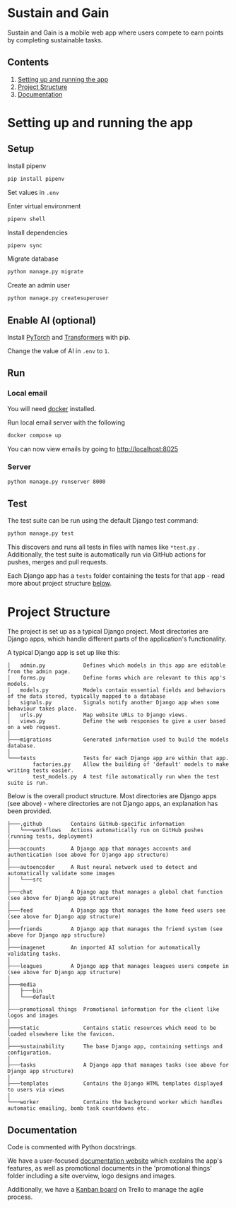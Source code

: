 # Sustain and Gain 
Sustain and Gain is a mobile web app where users compete to earn points by completing sustainable tasks.

## Contents
1. [Setting up and running the app](#setting-up-and-running-the-app)
2. [Project Structure](#project-structure)
3. [Documentation](#documentation)
# Setting up and running the app


## Setup

Install pipenv

```bash
pip install pipenv
```

Set values in `.env`

Enter virtual environment

```bash
pipenv shell
```

Install dependencies

```bash
pipenv sync
```

Migrate database

```bash
python manage.py migrate
```

Create an admin user

```bash
python manage.py createsuperuser
```

## Enable AI (optional)

Install [PyTorch](https://pytorch.org/get-started/locally/) and [Transformers](https://pypi.org/project/transformers/) with pip.

Change the value of AI in `.env` to `1`.

## Run

### Local email

You will need [docker](https://docs.docker.com/get-docker/) installed.

Run local email server with the following

```bash
docker compose up
```

You can now view emails by going to [http://localhost:8025](http://localhost:8025)

### Server

```bash
python manage.py runserver 8000
```

## Test
The test suite can be run using the default Django test command:
```bash
python manage.py test
```
This discovers and runs all tests in files with names like ```*test.py```
.
Additionally, the test suite is automatically run via GitHub actions for pushes, merges and pull requests.

Each Django app has a ```tests``` folder containing the tests for that app - read more about project structure
[below](#project-structure).

# Project Structure
The project is set up as a typical Django project. Most directories are Django apps, which handle different parts of the application's
functionality.

A typical Django app is set up like this:
```
│   admin.py            Defines which models in this app are editable from the admin page.         
│   forms.py            Define forms which are relevant to this app's models.
│   models.py           Models contain essential fields and behaviors of the data stored, typically mapped to a database
│   signals.py          Signals notify another Django app when some behaviour takes place.
│   urls.py             Map website URLs to Django views.
│   views.py            Define the web responses to give a user based on a web request.
│
├───migrations          Generated information used to build the models database.
│
└───tests               Tests for each Django app are within that app.
        factories.py    Allow the building of 'default' models to make writing tests easier.
        test_models.py  A test file automatically run when the test suite is run.
```

Below is the overall product structure. Most directories are Django apps (see above) - where directories are not Django
apps, an explanation has been provided.
```
├───.github         Contains GitHub-specific information
│   └───workflows   Actions automatically run on GitHub pushes (running tests, deployment)
│
├───accounts        A Django app that manages accounts and authentication (see above for Django app structure)
│
├───autoencoder     A Rust neural network used to detect and automatically validate some images
│   └───src
│
├───chat            A Django app that manages a global chat function (see above for Django app structure)
│   
├───feed            A Django app that manages the home feed users see (see above for Django app structure)
│   
├───friends         A Django app that manages the friend system (see above for Django app structure)
│   
├───imagenet        An imported AI solution for automatically validating tasks.
│   
├───leagues         A Django app that manages leagues users compete in (see above for Django app structure)
│   
├───media           
│   ├───bin
│   └───default
│
├───promotional things  Promotional information for the client like logos and images
│  
├───static              Contains static resources which need to be loaded elsewhere like the favicon.
│
├───sustainability      The base Django app, containing settings and configuration.
│  
├───tasks               A Django app that manages tasks (see above for Django app structure)
│  
├───templates           Contains the Django HTML templates displayed to users via views 
│   
└───worker              Contains the background worker which handles automatic emailing, bomb task countdowns etc.
   ```
## Documentation
Code is commented with Python docstrings.

We have a user-focused [documentation website](https://docs.sustainandgain.fun/) which explains the app's features, as
well as promotional documents in the 'promotional things' folder including a site overview, logo designs and images.

Additionally, we have a [Kanban board](https://trello.com/b/DwykNGu4/kanban-board) on Trello to manage the agile process.


